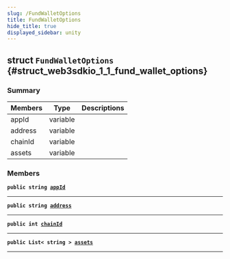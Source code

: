 ```yaml
---
slug: /FundWalletOptions
title: FundWalletOptions
hide_title: true
displayed_sidebar: unity
---
```


## struct `FundWalletOptions` {#struct_web3sdkio_1_1_fund_wallet_options}

### Summary

| Members | Type     | Descriptions |
| ------- | -------- | ------------ |
| appId   | variable |              |
| address | variable |              |
| chainId | variable |              |
| assets  | variable |              |

### Members

**`public string `[`appId`](#struct_web3sdkio_1_1_fund_wallet_options_1ad7507b03d4357558674b152ea18a145a)**

---

**`public string `[`address`](#struct_web3sdkio_1_1_fund_wallet_options_1a183c2dab6438c514266b5f511f786b8c)**

---

**`public int `[`chainId`](#struct_web3sdkio_1_1_fund_wallet_options_1a3ff8757dceb78171e0cecc879f647653)**

---

**`public List< string > `[`assets`](#struct_web3sdkio_1_1_fund_wallet_options_1a4edfee6549c2f76001f92bc50abe089b)**

---
